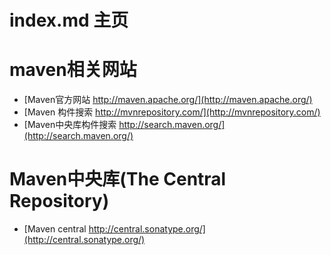 
# index.md 主页 

# maven相关网站  

- [Maven官方网站 http://maven.apache.org/](http://maven.apache.org/)  
- [Maven 构件搜索 http://mvnrepository.com/](http://mvnrepository.com/)  
- [Maven中央库构件搜索 http://search.maven.org/](http://search.maven.org/)  


# Maven中央库(The Central Repository)  
- [Maven central  http://central.sonatype.org/](http://central.sonatype.org/)  

 
  


